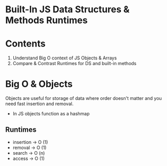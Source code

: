# **Built-In JS Data Structures & Methods Runtimes**

# Contents
1. Understand Big O context of JS Objects & Arrays
2. Compare & Contrast Runtimes for DS and built-in methods

# Big O & Objects
Objects are useful for storage of data where order doesn't matter and you need fast insertion and removal.
- In JS objects function as a hashmap

## Runtimes
- insertion &rarr; O (1)
- removal &rarr; O (1)
- search &rarr; O (n)
- access &rarr; O (1)
